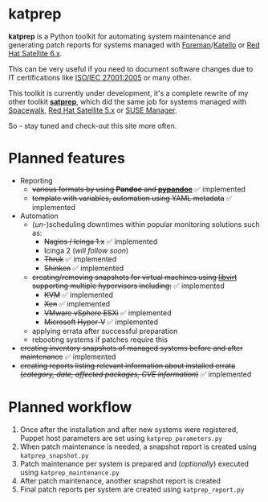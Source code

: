 # katprep
**katprep** is a Python toolkit for automating system maintenance and generating patch reports for systems managed with [Foreman](http://www.theforeman.org/)/[Katello](http://www.katello.org/) or [Red Hat Satellite 6.x](http://www.redhat.com/products/enterprise-linux/satellite/).
 
This can be very useful if you need to document software changes due to IT certifications like [ISO/IEC 27001:2005](http://en.wikipedia.org/wiki/ISO/IEC_27001:2005) or many other.

This toolkit is currently under development, it's a complete rewrite of my other toolkit [**satprep**](https://github.com/stdevel/satprep), which did the same job for systems managed with [Spacewalk](http://www.spacewalkproject.org/), [Red Hat Satellite 5.x](http://www.redhat.com/products/enterprise-linux/satellite/) or [SUSE Manager](http://www.suse.com/products/suse-manager/).

So - stay tuned and check-out this site more often.

# Planned features
- Reporting
  - ~~various formats by using **Pandoc** and [**pypandoc**](https://pypi.python.org/pypi/pypandoc)~~ :white_check_mark: implemented
  - ~~template with variables, automation using YAML metadata~~ :white_check_mark: implemented
- Automation
  - (*un-*)scheduling downtimes within popular monitoring solutions such as:
    - ~~Nagios / Icinga 1.x~~ :white_check_mark: implemented
    - Icinga 2 (*will follow soon*)
    - ~~Thruk~~ :white_check_mark: implemented
    - ~~Shinken~~ :white_check_mark: implemented
  - ~~creating/removing snapshots for virtual machines using [libvirt](http://www.libvirt.org) supporting multiple hypervisors including:~~ :white_check_mark: implemented
    - ~~KVM~~ :white_check_mark: implemented
    - ~~Xen~~ :white_check_mark: implemented
    - ~~VMware vSphere ESXi~~ :white_check_mark: implemented
    - ~~Microsoft Hyper-V~~ :white_check_mark: implemented
  - applying errata after successful preparation
  - rebooting systems if patches require this
- ~~creating inventory snapshots of managed systems before and after maintenance~~ :white_check_mark: implemented
- ~~creating reports listing relevant information about installed errata (*category, date, affected packages, CVE information*)~~ :white_check_mark: implemented

# Planned workflow
1. Once after the installation and after new systems were registered, Puppet host parameters are set using ``katprep_parameters.py``
2. When patch maintenance is needed, a snapshot report is created using ``katprep_snapshot.py``
3. Patch maintenance per system is prepared and (*optionally*) executed using ``katprep_maintenance.py``
4. After patch maintenance, another snapshot report is created
5. Final patch reports per system are created using ``katprep_report.py``
